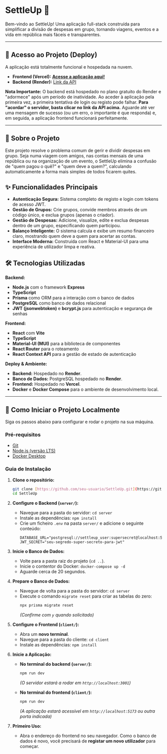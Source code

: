 # SettleUp 💸

Bem-vindo ao SettleUp! Uma aplicação full-stack construída para simplificar a divisão de despesas em grupo, tornando viagens, eventos e a vida em república mais fáceis e transparentes.


---

## 🔗 Acesso ao Projeto (Deploy)

A aplicação está totalmente funcional e hospedada na nuvem.

* **Frontend (Vercel):** <a href="https://settle-up-nu.vercel.app/" target="_blank" rel="noopener noreferrer">**Acesse a aplicação aqui!**</a>
* **Backend (Render):** <a href="https://settleup-api.onrender.com" target="_blank" rel="noopener noreferrer">Link da API</a>

**Nota Importante:** O backend está hospedado no plano gratuito do Render e "adormece" após um período de inatividade. Ao aceder à aplicação pela primeira vez, a primeira tentativa de login ou registo pode falhar. **Para "acordar" o servidor, basta clicar no link da API acima.** Aguarde até ver uma mensagem de sucesso (ou um erro, o importante é que responda) e, em seguida, a aplicação frontend funcionará perfeitamente.

---

## 🚀 Sobre o Projeto

Este projeto resolve o problema comum de gerir e dividir despesas em grupo. Seja numa viagem com amigos, nas contas mensais de uma república ou na organização de um evento, o SettleUp elimina a confusão de "quem pagou o quê?" e "quem deve a quem?", calculando automaticamente a forma mais simples de todos ficarem quites.

## ✨ Funcionalidades Principais

* **Autenticação Segura:** Sistema completo de registo e login com tokens de acesso JWT.
* **Gestão de Grupos:** Crie grupos, convide membros através de um código único, e exclua grupos (apenas o criador).
* **Gestão de Despesas:** Adicione, visualize, edite e exclua despesas dentro de um grupo, especificando quem participou.
* **Balanço Inteligente:** O sistema calcula e exibe um resumo financeiro claro, mostrando quem deve a quem para acertar as contas.
* **Interface Moderna:** Construída com React e Material-UI para uma experiência de utilizador limpa e reativa.

## 🛠️ Tecnologias Utilizadas

**Backend:**
* **Node.js** com o framework **Express**
* **TypeScript**
* **Prisma** como ORM para a interação com o banco de dados
* **PostgreSQL** como banco de dados relacional
* **JWT (jsonwebtoken)** e **bcrypt.js** para autenticação e segurança de senhas

**Frontend:**
* **React** com **Vite**
* **TypeScript**
* **Material-UI (MUI)** para a biblioteca de componentes
* **React Router** para o roteamento
* **React Context API** para a gestão de estado de autenticação

**Deploy & Ambiente:**
* **Backend:** Hospedado no **Render**.
* **Banco de Dados:** PostgreSQL hospedado no **Render**.
* **Frontend:** Hospedado no **Vercel**.
* **Docker** e **Docker Compose** para o ambiente de desenvolvimento local.

---

## 🚀 Como Iniciar o Projeto Localmente

Siga os passos abaixo para configurar e rodar o projeto na sua máquina.

### Pré-requisitos

* [Git](https://git-scm.com/)
* [Node.js (versão LTS)](https://nodejs.org/)
* [Docker Desktop](https://www.docker.com/products/docker-desktop/)

### Guia de Instalação

1.  **Clone o repositório:**
    ```bash
    git clone [https://github.com/seu-usuario/SettleUp.git](https://github.com/seu-usuario/SettleUp.git)
    cd SettleUp
    ```

2.  **Configure o Backend (`server/`):**
    * Navegue para a pasta do servidor: `cd server`
    * Instale as dependências: `npm install`
    * Crie um ficheiro `.env` na pasta `server/` e adicione o seguinte conteúdo:
        ```env
        DATABASE_URL="postgresql://settleup_user:supersecret@localhost:5433/settleup_db"
        JWT_SECRET="seu-segredo-super-secreto-para-jwt"
        ```

3.  **Inicie o Banco de Dados:**
    * Volte para a pasta raiz do projeto (`cd ..`).
    * Inicie o contentor do Docker: `docker-compose up -d`
    * Aguarde cerca de 20 segundos.

4.  **Prepare o Banco de Dados:**
    * Navegue de volta para a pasta do servidor: `cd server`
    * Execute o comando `migrate reset` para criar as tabelas do zero:
        ```bash
        npx prisma migrate reset
        ```
        *(Confirme com `y` quando solicitado)*

5.  **Configure o Frontend (`client/`):**
    * Abra um **novo terminal**.
    * Navegue para a pasta do cliente: `cd client`
    * Instale as dependências: `npm install`

6.  **Inicie a Aplicação:**
    * **No terminal do backend (`server/`):**
        ```bash
        npm run dev
        ```
        *(O servidor estará a rodar em `http://localhost:3001`)*

    * **No terminal do frontend (`client/`):**
        ```bash
        npm run dev
        ```
        *(A aplicação estará acessível em `http://localhost:5173` ou outra porta indicada)*

7.  **Primeiro Uso:**
    * Abra o endereço do frontend no seu navegador. Como o banco de dados é novo, você precisará de **registar um novo utilizador** para começar.
